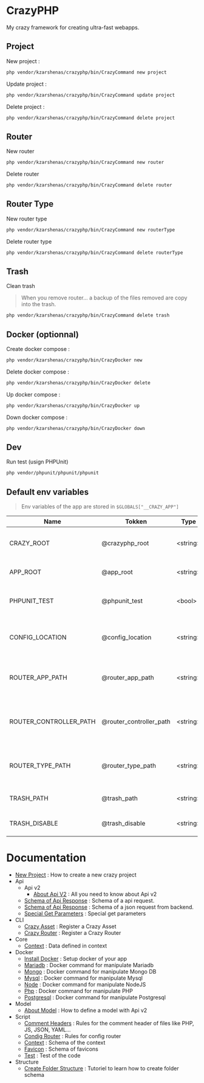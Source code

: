 # CrazyPHP

My crazy framework for creating ultra-fast webapps.

## Project

New project :

```sh
php vendor/kzarshenas/crazyphp/bin/CrazyCommand new project
```

Update project :
```sh
php vendor/kzarshenas/crazyphp/bin/CrazyCommand update project
```

Delete project :
```sh
php vendor/kzarshenas/crazyphp/bin/CrazyCommand delete project
```

## Router

New router

```sh
php vendor/kzarshenas/crazyphp/bin/CrazyCommand new router
```

Delete router

```sh
php vendor/kzarshenas/crazyphp/bin/CrazyCommand delete router
```

## Router Type

New router type

```sh
php vendor/kzarshenas/crazyphp/bin/CrazyCommand new routerType
```

Delete router type

```sh
php vendor/kzarshenas/crazyphp/bin/CrazyCommand delete routerType
```

## Trash

Clean trash

> When you remove router... a backup of the files removed are copy into the trash.

```sh
php vendor/kzarshenas/crazyphp/bin/CrazyCommand delete trash
```

## Docker (optionnal)

Create docker compose :

```sh
php vendor/kzarshenas/crazyphp/bin/CrazyDocker new
```

Delete docker compose :

```sh
php vendor/kzarshenas/crazyphp/bin/CrazyDocker delete
```

Up docker compose :

```sh
php vendor/kzarshenas/crazyphp/bin/CrazyDocker up
```

Down docker compose :

```sh
php vendor/kzarshenas/crazyphp/bin/CrazyDocker down
```

## Dev

Run test (usign PHPUnit)

```sh
php vendor/phpunit/phpunit/phpunit
```

## Default env variables

> Env variables of the app are stored in `$GLOBALS["__CRAZY_APP"]`

| Name                   | Tokken                  | Type      | Description                                              |
| ---------------------- | ----------------------- | --------- | -------------------------------------------------------- |
| CRAZY_ROOT             | @crazyphp_root          | \<string> | Root of crazyphp vendor folder                           |
| APP_ROOT               | @app_root               | \<string> | Root of your crazy application                           |
| PHPUNIT_TEST           | @phpunit_test           | \<bool>   | Determine if we are in a test context                    |
| CONFIG_LOCATION        | @config_location        | \<string> | Determine the location of the configs files              |
| ROUTER_APP_PATH        | @router_app_path        | \<string> | Determine the path of the front files of the routers     |
| ROUTER_CONTROLLER_PATH | @router_controller_path | \<string> | Determine the path of the back end controller of routers |
| ROUTER_TYPE_PATH       | @router_type_path       | \<string> | Determine the path of the back end router type           |
| TRASH_PATH             | @trash_path             | \<string> | Determine the path of the trash                          |
| TRASH_DISABLE          | @trash_disable          | \<string> | Determine if the trash is disable                        |

# Documentation

- [New Project](docs/NewProject.md) : How to create a new crazy project
- Api
  - Api v2
    - [About Api V2](docs/Api/Api2/About.md) : All you need to know about Api v2
  - [Schema of Api Response](docs/Api/SchemaApiRequest.md) : Schema of a api request.
  - [Schema of Api Response](docs/Api/SchemaApiResponse.md) : Schema of a json request from backend.
  - [Special Get Parameters](docs/Api/SpecialsGetParameters.md) : Special get parameters
- CLI
  - [Crazy Asset](docs/Cli/CrazyAsset.md) : Register a Crazy Asset
  - [Crazy Router](docs/Cli/CrazyRouter.md) : Register a Crazy Router
- Core
  - [Context](docs/Core/Context.md) : Data defined in context
- Docker
  - [Install Docker](docs/Docker/InstallDocker.md) : Setup docker of your app
  - [Mariadb](docs/Docker/Mariadb.md) : Docker command for manipulate Mariadb
  - [Mongo](docs/Docker/Mongo.md) : Docker command for manipulate Mongo DB
  - [Mysql](docs/Docker/Mysql.md) : Docker command for manipulate Mysql
  - [Node](docs/Docker/Node.md) : Docker command for manipulate NodeJS
  - [Php](docs/Docker/Php.md) : Docker command for manipulate PHP
  - [Postgresql](docs/Docker/Postgresql.md) : Docker command for manipulate Postgresql
- Model
  - [About Model](docs/Model/About%20Model.md) : How to define a model with Api v2
- Script
  - [Comment Headers](docs/Src/CommentHeaders.md) : Rules for the comment header of files like PHP, JS, JSON, YAML...
  - [Condig Router](docs/Src/ConfigRouter.md) : Rules for config router
  - [Context](docs/Src/Context.md) : Schema of the context
  - [Favicon](docs/Src/Favicon.md) : Schema of favicons
  - [Test](docs/Src/Test.md) : Test of the code
- Structure
  - [Create Folder Structure](docs/Structure/CreateFolderStructure.md) : Tutoriel to learn how to create folder schema
